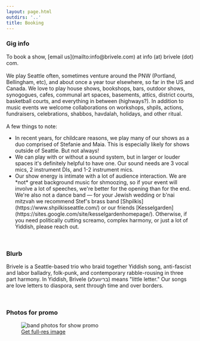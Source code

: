 ```yaml
---
layout: page.html
outdirs: '..'
title: Booking
---
```

<h3>Gig info</h3>
To book a show, [email us](mailto:info@brivele.com) at info (at) brivele (dot) com.</br></br>
We play Seattle often, sometimes venture around the PNW (Portland, Bellingham, etc), and about once a year tour elsewhere, so far in the US and Canada. We love to play house shows, bookshops, bars, outdoor shows, synogogues, cafes, communal art spaces, basements, attics, district courts, basketball courts, and everything in between (highways?). In addition to music events we welcome collaborations on workshops, shpils, actions, fundraisers, celebrations, shabbos, havdalah, holidays, and other ritual.</br></br>
A few things to note:</br>
<ul>
<li>In recent years, for childcare reasons, we play many of our shows as a duo comprised of Stefanie and Maia. This is especially likely for shows outside of Seattle. But not always!</li>
<li>We can play with or without a sound system, but in larger or louder spaces it's definitely helpful to have one. Our sound needs are 3 vocal mics, 2 instrument DIs, and 1-2 instrument mics.</li>
<li>Our show energy is intimate with a lot of audience interaction. We are *not* great background music for shmoozing, so if your event will involve a lot of speeches, we're better for the opening than for the end. We're also not a dance band &mdash; for your Jewish wedding or b'nai mitzvah we recommend Stef's brass band [Shpilkis](https://www.shpilkisseattle.com/) or our friends [Kesselgarden](https://sites.google.com/site/kesselgardenhomepage/). Otherwise, if you need politically cutting screamo, complex harmony, or just a lot of Yiddish, please reach out.</li>
</ul>
<br/>
<h3>Blurb</h3>
<p>Brivele is a Seattle-based trio who braid together Yiddish song, anti-fascist and labor balladry, folk-punk, and contemporary rabble-rousing in three part harmony. In Yiddish, Brivele (בריוועלע) means "little letter." Our songs are love letters to diaspora, sent through time and over borders.</p>
<br/>

<h3>Photos for promo</h3>
<div class='photo'>
<figure id='photoelement'><img src='../images/bandpix/lowfi/tea.JPG' alt='band photos for show promo'>
<div id='getfullres' class='promo'><span><a href='' target='_blank'><i class="fa fa-download" aria-hidden="true"></i> Get full-res image</a></span></div>
</figure>
<div class='arrowseparator'></div>
<span class='larr'><i class="fa fa-angle-left fa-2x"></i></span>
<span class='rarr'><i class="fa fa-angle-right fa-2x"></i></span>
</div>

